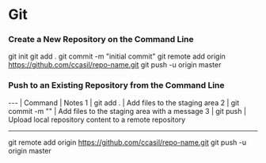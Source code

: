 # Git

### Create a New Repository on the Command Line

git init
git add .
git commit -m "initial commit"
git remote add origin https://github.com/ccasil/repo-name.git
git push -u origin master

### Push to an Existing Repository from the Command Line
--- |   Command |   Notes 
1 |   git add . |   Add files to the staging area 
2 |   git commit -m ""  | Add files to the staging area with a message
3 |   git push  | Upload local repository content to a remote repository
***
git remote add origin https://github.com/ccasil/repo-name.git
git push -u origin master